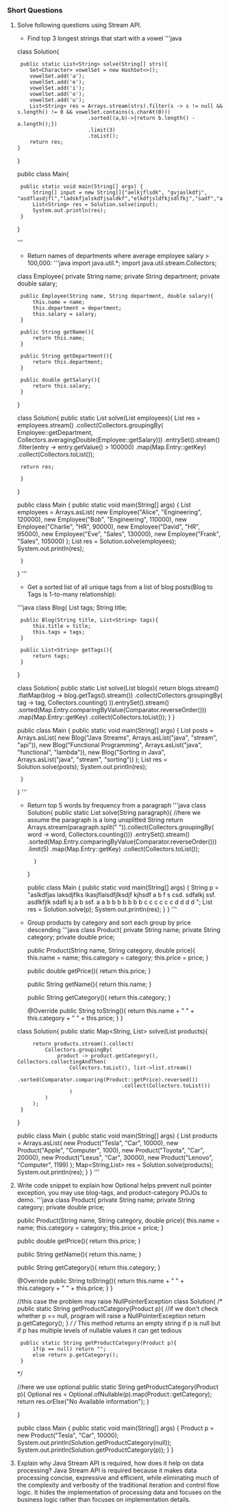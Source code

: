 ### Short Questions
1. Solve following questions using Stream API.
    - Find top 3 longest strings that start with a vowel
    '''java
   
    class Solution{

        public static List<String> solve(String[] strs){
           Set<Character> vowelSet = new HashSet<>();
           vowelSet.add('a');
           vowelSet.add('e');
           vowelSet.add('i');
           vowelSet.add('o');
           vowelSet.add('u');
           List<String> res = Arrays.stream(strs).filter(s -> s != null && s.length() != 0 && vowelSet.contains(s.charAt(0)))
                              .sorted((a,b)->{return b.length() - a.length();})
                              .limit(3)
                              .toList();
           return res;
       }
    }


    public class Main{
    
        public static void main(String[] args) {
            String[] input = new String[]{"aelkjflsdk", "gvjaslkdfj", "asdflasdjfl","ladskfjalskdfjsaldkf","elkdfjsldfkjsdlfkj","sadf","abs"};
            List<String> res = Solution.solve(input);
            System.out.println(res);
	    }
    }
    
    '''

    - Return names of departments where average employee salary > 100,000:
    '''java
    import java.util.*;
    import java.util.stream.Collectors;

    class Employee{
        private String name;
        private String department;
        private double salary;

        public Employee(String name, String department, double salary){
            this.name = name;
            this.department = department;
            this.salary = salary;
        }
    
        public String getName(){
            return this.name;
        }
    
        public String getDepartment(){
            return this.department;
        }
    
        public double getSalary(){
            return this.salary;
        }

    }   


    class Solution{
        public static List<String> solve(List<Employee> employees){
        List<String> res = employees.stream()
                            .collect(Collectors.groupingBy(
                            Employee::getDepartment,
                            Collectors.averagingDouble(Employee::getSalary)))
                            .entrySet().stream()
                            .filter(entry -> entry.getValue() > 100000)
                            .map(Map.Entry::getKey)
                            .collect(Collectors.toList());

        return res;
	
        }
    }


    public class Main
    {
        public static void main(String[] args) {
        List<Employee> employees = Arrays.asList(
            new Employee("Alice", "Engineering", 120000),
            new Employee("Bob", "Engineering", 110000),
            new Employee("Charlie", "HR", 90000),
            new Employee("David", "HR", 95000),
            new Employee("Eve", "Sales", 130000),
            new Employee("Frank", "Sales", 105000)
        );
        List<String> res = Solution.solve(employees);
        System.out.println(res);

	    }
    }
    '''

    - Get a sorted list of all unique tags from a list of blog posts(Blog to Tags is 1-to-many relationship):
    
    '''java
    class Blog{
    List<String> tags;
    String title;

        public Blog(String title, List<String> tags){
            this.title = title;
            this.tags = tags;
        }
    
        public List<String> getTags(){
            return tags;
        }
    }



    class Solution{
        public static List<String> solve(List<Blog> blogs){
            return blogs.stream()
                    .flatMap(blog -> blog.getTags().stream())
                    .collect(Collectors.groupingBy(
                    tag -> tag, Collectors.counting()
                    )).entrySet().stream()
                    .sorted(Map.Entry.comparingByValue(Comparator.reverseOrder()))
                    .map(Map.Entry::getKey)
                   .collect(Collectors.toList());
        }
        }


    public class Main
    {
        public static void main(String[] args) {
        List<Blog> posts = Arrays.asList(
            new Blog("Java Streams", Arrays.asList("java", "stream", "api")),
            new Blog("Functional Programming", Arrays.asList("java", "functional", "lambda")),
            new Blog("Sorting in Java", Arrays.asList("java", "stream", "sorting"))
        );
        List<String> res = Solution.solve(posts);
        System.out.println(res);

	    }
    }
    '''

    - Return top 5 words by frequency from a paragraph
    '''java
    class Solution{
        public static List<String> solve(String paragraph){
            //here we assume the paragraph is a long unsplitted String
            return Arrays.stream(paragraph.split(" ")).collect(Collectors.groupingBy(
                        word -> word, Collectors.counting()))
                        .entrySet().stream()
                        .sorted(Map.Entry.comparingByValue(Comparator.reverseOrder()))
                        .limit(5)
                        .map(Map.Entry::getKey)
                        .collect(Collectors.toList());
          
            }
        }


        public class Main
        {
            public static void main(String[] args) {
                String p = "aslkdfjas laksdjflks lkasjflalsdfjlksdjf kjhsdf a b f s csd. sdfalkj ssf. asdlkfjlk sdafl kj a b ssf. a a b b b b b b b c c c c c c d d d d ";
                List<String> res = Solution.solve(p);
                System.out.println(res);
	        }
        }
    '''
    
    - Group products by category and sort each group by price descending
    '''java
    class Product{
        private String name;
        private String category;
        private double price;
    
        public Product(String name, String category, double price){
            this.name = name;
            this.category = category;
            this.price = price;
        }
    
        public double getPrice(){
            return this.price;
        }
    
        public String getName(){
            return this.name;
        }
    
        public String getCategory(){
            return this.category;
        }
    
        @Override
        public String toString(){
            return this.name + " " + this.category + " " + this.price;
        }
    }



    class Solution{
        public static Map<String, List<Product>> solve(List<Product> products){

            return products.stream().collect(
                Collectors.groupingBy(
                    product -> product.getCategory(), Collectors.collectingAndThen(
                        Collectors.toList(), list->list.stream()
                                         .sorted(Comparator.comparing(Product::getPrice).reversed())
                                         .collect(Collectors.toList())
                        )
                )
            );
        }
    }


    public class Main
    {
        public static void main(String[] args) {
            List<Product> products = Arrays.asList(
                new Product("Tesla", "Car", 10000),
                new Product("Apple", "Computer", 1000),
                new Product("Toyota", "Car", 20000),
                new Product("Lexus", "Car", 30000),
                new Product("Lenovo", "Computer", 1199)
            );
            Map<String,List<Product>> res = Solution.solve(products);
            System.out.println(res);
	    }
    }
    '''

2. Write code snippet to explain how Optional helps prevent null pointer exception, you may use blog-tags, and product-category POJOs to demo.
    '''java
   class Product{
    private String name;
    private String category;
    private double price;

    public Product(String name, String category, double price){
        this.name = name;
        this.category = category;
        this.price = price;
    }

    public double getPrice(){
        return this.price;
    }

    public String getName(){
        return this.name;
    }

    public String getCategory(){
        return this.category;
    }

    @Override
    public String toString(){
        return this.name + " " + this.category + " " + this.price;
        }
    }


    //this case the problem may raise NullPointerException
    class Solution{
    /*
        public static String getProductCategory(Product p){
        //if we don't check whether p == null, program will raise a NullPointerException
            return p.getCategory();
        }
    */
    /*
        This method returns an empty string if p is null
        but if p has multiple levels of nullable values
        it can get tedious

        public static String getProductCategory(Product p){
            if(p == null) return "";
            else return p.getCategory();
        }
    */
    
    //here we use optional
    public static String getProductCategory(Product p){
        Optional<String> res = Optional.ofNullable(p).map(Product::getCategory);
        return res.orElse("No Available information");
        }


    }


    public class Main
    {
        public static void main(String[] args) {
            Product p = new Product("Tesla", "Car", 10000);
            System.out.println(Solution.getProductCategory(null));
            System.out.println(Solution.getProductCategory(p));
	    }
    }
3. Explain why Java Stream API is required, how does it help on data processing? 
    Java Stream API is required because it makes data processing concise, expressive and efficient, while eliminating 
    much of the complexity and verbosity of the traditional iteration and control flow logic. It hides the implementation of
    processing data and focuses on the business logic rather than focuses on implementation details.
